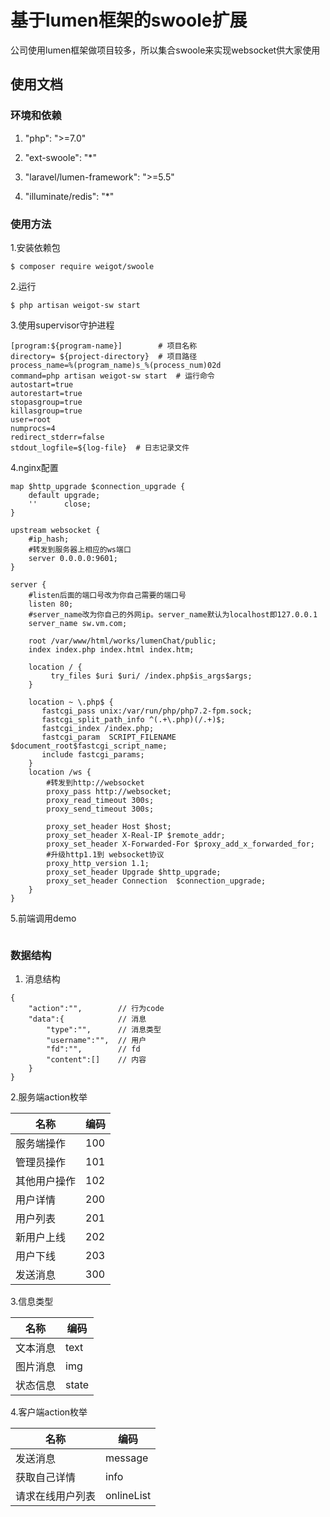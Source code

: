 # 基于lumen框架的swoole扩展

公司使用lumen框架做项目较多，所以集合swoole来实现websocket供大家使用

## 使用文档

### 环境和依赖
1. "php": ">=7.0"

2. "ext-swoole": "*"

3. "laravel/lumen-framework": ">=5.5"

4. "illuminate/redis": "*"

### 使用方法

1.安装依赖包
```$xslt
$ composer require weigot/swoole
```
2.运行
```$xslt
$ php artisan weigot-sw start
```
3.使用supervisor守护进程
```$xslt
[program:${program-name}]        # 项目名称
directory= ${project-directory}  # 项目路径
process_name=%(program_name)s_%(process_num)02d
command=php artisan weigot-sw start  # 运行命令
autostart=true
autorestart=true
stopasgroup=true
killasgroup=true
user=root
numprocs=4
redirect_stderr=false
stdout_logfile=${log-file}  # 日志记录文件
```
4.nginx配置
```$xslt
map $http_upgrade $connection_upgrade {
    default upgrade;
    ''      close;
}

upstream websocket {
    #ip_hash;
    #转发到服务器上相应的ws端口
    server 0.0.0.0:9601;
}

server {
    #listen后面的端口号改为你自己需要的端口号
    listen 80;
    #server_name改为你自己的外网ip。server_name默认为localhost即127.0.0.1
    server_name sw.vm.com;

    root /var/www/html/works/lumenChat/public;
    index index.php index.html index.htm;

    location / {
         try_files $uri $uri/ /index.php$is_args$args;
    }

    location ~ \.php$ {
       fastcgi_pass unix:/var/run/php/php7.2-fpm.sock;
       fastcgi_split_path_info ^(.+\.php)(/.+)$;
       fastcgi_index /index.php;
       fastcgi_param  SCRIPT_FILENAME  $document_root$fastcgi_script_name;
       include fastcgi_params;
    }
    location /ws {
        #转发到http://websocket
        proxy_pass http://websocket;
        proxy_read_timeout 300s;
        proxy_send_timeout 300s;

        proxy_set_header Host $host;
        proxy_set_header X-Real-IP $remote_addr;
        proxy_set_header X-Forwarded-For $proxy_add_x_forwarded_for;
        #升级http1.1到 websocket协议
        proxy_http_version 1.1;
        proxy_set_header Upgrade $http_upgrade;
        proxy_set_header Connection  $connection_upgrade;
    }
}
```
5.前端调用demo
```$xslt

```
### 数据结构
1. 消息结构
```$xslt
{
    "action":"",        // 行为code
    "data":{            // 消息
        "type":"",      // 消息类型
        "username":"",  // 用户
        "fd":"",        // fd
        "content":[]    // 内容
    }
}
```
2.服务端action枚举

|**名称**|**编码**|
|----|----|
|服务端操作|100|
|管理员操作|101|
|其他用户操作|102|
|用户详情|200|
|用户列表|201|
|新用户上线|202|
|用户下线|203|
|发送消息|300|

3.信息类型

|**名称**|**编码**|
|----|----|
|文本消息|text|
|图片消息|img|
|状态信息|state|

4.客户端action枚举

|**名称**|**编码**|
|----|----|
|发送消息|message|
|获取自己详情|info|
|请求在线用户列表|onlineList|





